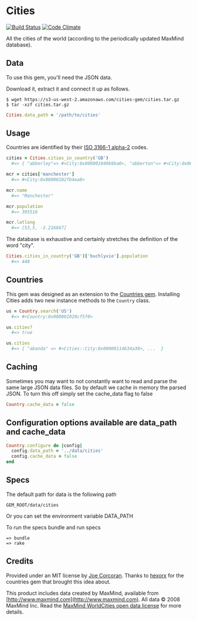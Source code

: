 # Cities

[![Build Status](https://travis-ci.org/joecorcoran/cities.png?branch=master)](https://travis-ci.org/joecorcoran/cities) [![Code Climate](https://codeclimate.com/github/joecorcoran/cities.png)](https://codeclimate.com/github/joecorcoran/cities)

All the cities of the world (according to the periodically updated MaxMind database).

## Data

To use this gem, you'll need the JSON data.

Download it, extract it and connect it up as follows.

```
$ wget https://s3-us-west-2.amazonaws.com/cities-gem/cities.tar.gz
$ tar -xzf cities.tar.gz
```

```ruby
Cities.data_path = '/path/to/cities'
```

## Usage

Countries are identified by their [ISO 3166-1 alpha-2](http://en.wikipedia.org/wiki/ISO_3166-1_alpha-2) codes.

```ruby
cities = Cities.cities_in_country('GB')
  #=> { "abberley"=> #<City:0x000001049b9ba0>, "abberton"=> #<City:0x000001049b9b50>, ... }

mcr = cities['manchester']
  #=> #<City:0x00000102fb4ea8>

mcr.name
  #=> "Manchester"

mcr.population
  #=> 395516

mcr.latlong
  #=> [53,5, -2.216667]
```

The database is exhaustive and certainly stretches the definition of the word "city".

```ruby
Cities.cities_in_country('GB')['buchlyvie'].population
  #=> 448
```

## Countries

This gem was designed as an extension to the [Countries gem](https://github.com/hexorx/countries). Installing Cities adds two new instance methods to the `Country` class.

```ruby
us = Country.search('US')
  #=> #<Country:0x000001020cf5f0>

us.cities?
  #=> true

us.cities
  #=> { "abanda" => #<Cities::City:0x00000114b34a38>, ...  }
```

## Caching

Sometimes you may want to not constantly want to read and parse the same large JSON data files.  So by default we cache in memory the parsed JSON.  To turn this off simply set the cache_data flag to false

```ruby
Country.cache_data = false
```

## Configuration options available are data_path and cache_data

```ruby
Country.configure do |config|
  config.data_path = '../data/cities'
  config.cache_data = false
end
```

## Specs

The default path for data is the following path

```
GEM_ROOT/data/cities
```

Or you can set the environment variable DATA_PATH

To run the specs bundle and run specs
```
=> bundle
=> rake
```

## Credits

Provided under an MIT license by [Joe Corcoran](http://blog.joecorcoran.co.uk). Thanks to [hexorx](https://github.com/hexorx) for the countries gem that brought this idea about.

This product includes data created by MaxMind, available from [http://www.maxmind.com](http://www.maxmind.com). All data &copy; 2008 MaxMind Inc. Read the [MaxMind WorldCities open data license](http://download.maxmind.com/download/geoip/database/LICENSE_WC.txt) for more details.
